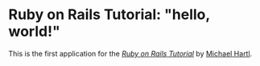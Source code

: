 # Ruby on Rails Tutorial: "hello, world!"

This is the first application for the [*Ruby on Rails Tutorial*](http://railstutorial.org) by [Michael Hartl](http://michaelhartl.com).